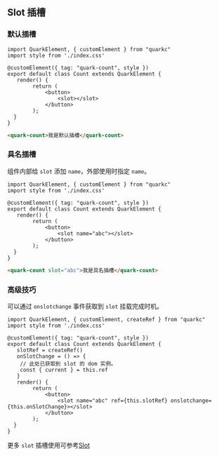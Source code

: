 ## Slot 插槽
### 默认插槽

```tsx
import QuarkElement, { customElement } from "quarkc"
import style from './index.css'

@customElement({ tag: "quark-count", style })
export default class Count extends QuarkElement {
   render() {
        return (
            <button>
                <slot></slot>
            </button>
        );
  } 
}
```
```html
<quark-count>我是默认插槽</quark-count>
```

### 具名插槽
组件内部给 `slot` 添加 `name`，外部使用时指定 `name`。
```tsx
import QuarkElement, { customElement } from "quarkc"
import style from './index.css'

@customElement({ tag: "quark-count", style })
export default class Count extends QuarkElement {
   render() {
        return (
            <button>
                <slot name="abc"></slot>
            </button>
        );
  } 
}
```
```html
<quark-count slot="abc">我是具名插槽</quark-count>
```
### 高级技巧
可以通过 `onslotchange` 事件获取到 `slot` 挂载完成时机。
```tsx
import QuarkElement, { customElement, createRef } from "quarkc"
import style from './index.css'

@customElement({ tag: "quark-count", style })
export default class Count extends QuarkElement {
   slotRef = createRef()
   onSlotChange = () => {
    // 此处已获取到 slot 的 dom 实例。
    const { current } = this.ref
   }
   render() {
        return (
            <button>
                <slot name="abc" ref={this.slotRef} onslotchange={this.onSlotChange}></slot>
            </button>
        );
  } 
}
```

更多 `slot` 插槽使用可参考[Slot](https://developer.mozilla.org/en-US/docs/Web/Web_Components/Using_templates_and_slots)

